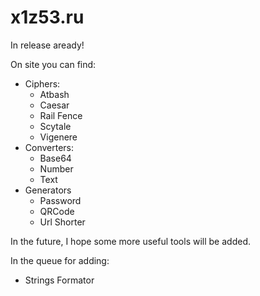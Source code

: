 # x1z53.ru

In release aready!

On site you can find: 

- Ciphers:
  - Atbash<br>
  - Caesar<br>
  - Rail Fence<br>
  - Scytale<br>
  - Vigenere <br>
- Converters:
  - Base64
  - Number
  - Text
- Generators
  - Password
  - QRCode
  - Url Shorter

In the future, I hope some more useful tools will be added.

In the queue for adding:
- Strings Formator
